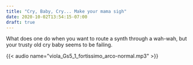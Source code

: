 ```yaml
---
title: "Cry, Baby, Cry... Make your mama sigh"
date: 2020-10-02T13:54:15-07:00
draft: true
---
```


What does one do when you want to route a synth through a wah-wah, but your trusty old cry
baby seems to be failing.

{{< audio name="viola_Gs5_1_fortissimo_arco-normal.mp3" >}}

